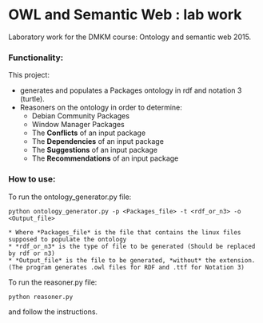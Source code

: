 OWL and Semantic Web : lab work
===============================

Laboratory work for the DMKM course: Ontology and semantic web 2015.

### Functionality:

This project:
   * generates and populates a Packages ontology in rdf and notation 3 (turtle).
   * Reasoners on the ontology in order to determine:
      * Debian Community Packages
      * Window Manager Packages
      * The **Conflicts** of an input package
      * The **Dependencies** of an input package
      * The **Suggestions** of an input package
      * The **Recommendations** of an input package

### How to use:

To run the ontology_generator.py file:
```
python ontology_generator.py -p <Packages_file> -t <rdf_or_n3> -o <Output_file>
```
    * Where *Packages_file* is the file that contains the linux files supposed to populate the ontology
    * *rdf_or_n3* is the type of file to be generated (Should be replaced by rdf or n3)
    * *Output_file* is the file to be generated, *without* the extension. (The program generates .owl files for RDF and .ttf for Notation 3)

To run the reasoner.py file:
```
python reasoner.py
```
and follow the instructions.